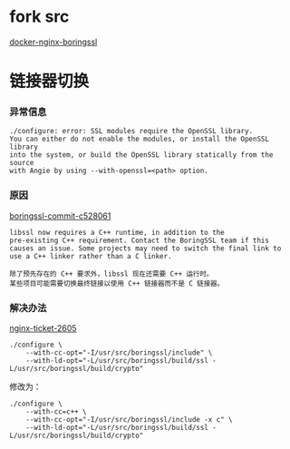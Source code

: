 # fork src
[docker-nginx-boringssl](https://github.com/nginx-modules/docker-nginx-boringssl)

# 链接器切换

### 异常信息

```
./configure: error: SSL modules require the OpenSSL library.
You can either do not enable the modules, or install the OpenSSL library
into the system, or build the OpenSSL library statically from the source
with Angie by using --with-openssl=<path> option.
```

### 原因

[boringssl-commit-c528061](https://github.com/google/boringssl/commit/c52806157c97105da7fdc2b021d0a0fcd5186bf3)

```
libssl now requires a C++ runtime, in addition to the
pre-existing C++ requirement. Contact the BoringSSL team if this
causes an issue. Some projects may need to switch the final link to
use a C++ linker rather than a C linker.

除了预先存在的 C++ 要求外，libssl 现在还需要 C++ 运行时。
某些项目可能需要切换最终链接以使用 C++ 链接器而不是 C 链接器。
```

### 解决办法

[nginx-ticket-2605](https://trac.nginx.org/nginx/ticket/2605)

```
./configure \
	--with-cc-opt="-I/usr/src/boringssl/include" \
	--with-ld-opt="-L/usr/src/boringssl/build/ssl -L/usr/src/boringssl/build/crypto"
```

修改为：

```
./configure \
	--with-cc=c++ \
	--with-cc-opt="-I/usr/src/boringssl/include -x c" \
	--with-ld-opt="-L/usr/src/boringssl/build/ssl -L/usr/src/boringssl/build/crypto"
```
